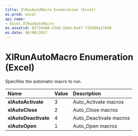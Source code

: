 ```yaml
---
title: XlRunAutoMacro Enumeration (Excel)
ms.prod: excel
api_name:
- Excel.XlRunAutoMacro
ms.assetid: 03724ab8-23dd-1bbd-6a47-719309a17648
ms.date: 06/08/2017
---
```



# XlRunAutoMacro Enumeration (Excel)

Specifies the automatic macro to run.



|Name|Value|Description|
|:-----|:-----|:-----|
| **xlAutoActivate**|3|Auto_Activate macros|
| **xlAutoClose**|2|Auto_Close macros|
| **xlAutoDeactivate**|4|Auto_Deactivate macros|
| **xlAutoOpen**|1|Auto_Open macros|

